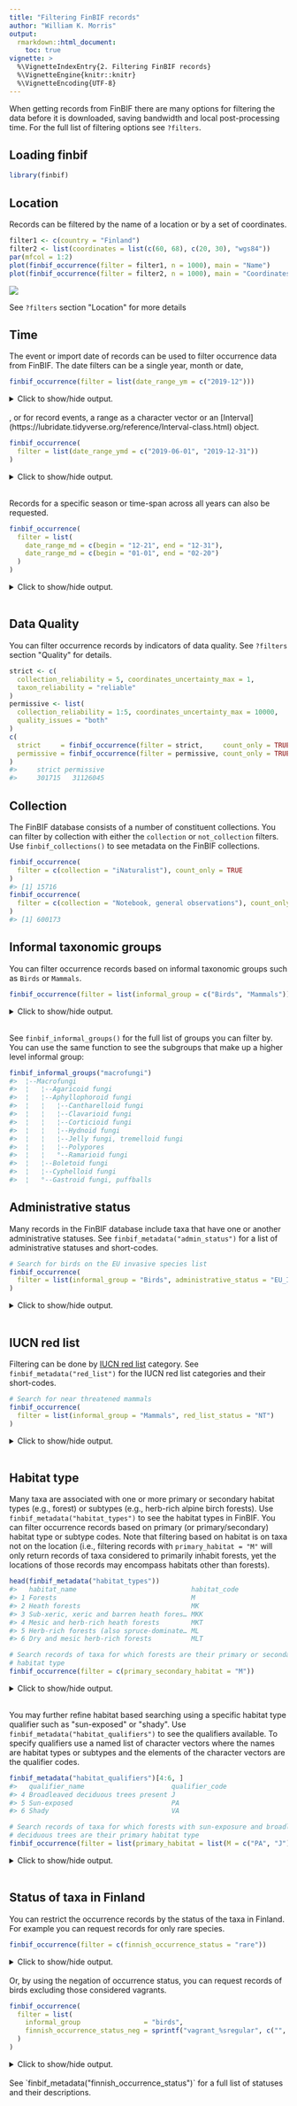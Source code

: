 ```yaml
---
title: "Filtering FinBIF records"
author: "William K. Morris"
output: 
  rmarkdown::html_document:
    toc: true
vignette: >
  %\VignetteIndexEntry{2. Filtering FinBIF records}
  %\VignetteEngine{knitr::knitr}
  %\VignetteEncoding{UTF-8}
---
```



When getting records from FinBIF there are many options for filtering the data
before it is downloaded, saving bandwidth and local post-processing time. For
the full list of filtering options see `?filters`.

## Loading finbif

```r
library(finbif)
```

## Location
Records can be filtered by the name of a location or by a set of coordinates.

```r
filter1 <- c(country = "Finland")
filter2 <- list(coordinates = list(c(60, 68), c(20, 30), "wgs84"))
par(mfcol = 1:2)
plot(finbif_occurrence(filter = filter1, n = 1000), main = "Name")
plot(finbif_occurrence(filter = filter2, n = 1000), main = "Coordinates")
```

![](figure/location-filter-eval-1.png)

See `?filters` section "Location" for more details

## Time
The event or import date of records can be used to filter occurrence data from
FinBIF. The date filters can be a single year, month or date,

```r
finbif_occurrence(filter = list(date_range_ym = c("2019-12")))
```
<details closed>
<summary> Click to show/hide output. </summary>

```r

Records downloaded: 10
Records available: 7535
A data.frame [10 x 30]
        scientific_name abundance lat_wgs84 lon_wgs84           date_time
1   Lactarius flexuosus         1  60.42775  22.21529 2019-12-30 22:00:00
2  Thelephora terrestr…         1  64.97222  25.20148 2019-12-30 22:00:00
3   Phasianus colchicus         5  64.11199  24.43127 2019-12-31 07:15:00
4             Pica pica        27  64.11199  24.43127 2019-12-31 07:15:00
5           Picus canus         1  64.11199  24.43127 2019-12-31 07:15:00
6      Poecile montanus         1  64.11199  24.43127 2019-12-31 07:15:00
7  Fringilla montifrin…        38  64.11199  24.43127 2019-12-31 07:15:00
8   Emberiza citrinella        25  64.11199  24.43127 2019-12-31 07:15:00
9  Columba livia domes…         7  64.11199  24.43127 2019-12-31 07:15:00
10         Corvus corax         1  64.11199  24.43127 2019-12-31 07:15:00
...with 0 more records and 25 more variables:
taxon_rank, country, province, municipality, date_start, date_end,
hour_start, hour_end, minute_start, minute_end, record_id,
individual_id, event_id, collection_id, any_issues, record_issue,
record_reliable, taxon_reliability, document_issue,
collection_reliability, coordinates_uncertainty, event_issue,
location_issue, time_issue, duration

```

</details>
<br>
, or for record events, a range as a character vector or an
[Interval](https://lubridate.tidyverse.org/reference/Interval-class.html)
object.

```r
finbif_occurrence(
  filter = list(date_range_ymd = c("2019-06-01", "2019-12-31"))
)
```
<details closed>
<summary> Click to show/hide output. </summary>

```r

Records downloaded: 10
Records available: 238000
A data.frame [10 x 30]
        scientific_name abundance lat_wgs84 lon_wgs84           date_time
1   Lactarius flexuosus         1  60.42775  22.21529 2019-12-30 22:00:00
2  Thelephora terrestr…         1  64.97222  25.20148 2019-12-30 22:00:00
3   Phasianus colchicus         5  64.11199  24.43127 2019-12-31 07:15:00
4             Pica pica        27  64.11199  24.43127 2019-12-31 07:15:00
5           Picus canus         1  64.11199  24.43127 2019-12-31 07:15:00
6      Poecile montanus         1  64.11199  24.43127 2019-12-31 07:15:00
7  Fringilla montifrin…        38  64.11199  24.43127 2019-12-31 07:15:00
8   Emberiza citrinella        25  64.11199  24.43127 2019-12-31 07:15:00
9  Columba livia domes…         7  64.11199  24.43127 2019-12-31 07:15:00
10         Corvus corax         1  64.11199  24.43127 2019-12-31 07:15:00
...with 0 more records and 25 more variables:
taxon_rank, country, province, municipality, date_start, date_end,
hour_start, hour_end, minute_start, minute_end, record_id,
individual_id, event_id, collection_id, any_issues, record_issue,
record_reliable, taxon_reliability, document_issue,
collection_reliability, coordinates_uncertainty, event_issue,
location_issue, time_issue, duration

```

</details>
<br>

Records for a specific season or time-span across all years can also be
requested.

```r
finbif_occurrence(
  filter = list(
    date_range_md = c(begin = "12-21", end = "12-31"),
    date_range_md = c(begin = "01-01", end = "02-20")
  )
)
```
<details closed>
<summary> Click to show/hide output. </summary>

```r

Records downloaded: 10
Records available: 1477846
A data.frame [10 x 30]
        scientific_name abundance lat_wgs84 lon_wgs84           date_time
1    Anas platyrhynchos        30  60.17824  24.94096 2020-02-03 22:00:00
2           Cygnus olor         1  60.17824  24.94096 2020-02-03 22:00:00
3  Climacodon septentr…         1  60.17038  24.92525 2020-02-03 13:30:00
4  Ganoderma applanatum        15  60.17038  24.92525 2020-02-03 13:30:00
5  Schizophyllum commu…         1  60.17038  24.92525 2020-02-03 14:00:00
6       Stereum rugosum         1  60.17038  24.92525 2020-02-03 13:30:00
7  Illosporiopsis chri…         1  62.25377  25.71431 2020-02-02 22:00:00
8  Ceriporiopsis pseud…         1  62.24950  25.72421 2020-02-02 22:00:00
9     Cetraria pinastri         1  62.25758  25.71175 2020-02-02 22:00:00
10 Parmeliopsis ambigua         1  62.25758  25.71175 2020-02-02 22:00:00
...with 0 more records and 25 more variables:
taxon_rank, country, province, municipality, date_start, date_end,
hour_start, hour_end, minute_start, minute_end, record_id,
individual_id, event_id, collection_id, any_issues, record_issue,
record_reliable, taxon_reliability, document_issue,
collection_reliability, coordinates_uncertainty, event_issue,
location_issue, time_issue, duration

```

</details>
<br>

## Data Quality
You can filter occurrence records by indicators of data quality. See `?filters`
section "Quality" for details.

```r
strict <- c(
  collection_reliability = 5, coordinates_uncertainty_max = 1,
  taxon_reliability = "reliable"
)
permissive <- list(
  collection_reliability = 1:5, coordinates_uncertainty_max = 10000,
  quality_issues = "both"
)
c(
  strict     = finbif_occurrence(filter = strict,     count_only = TRUE),
  permissive = finbif_occurrence(filter = permissive, count_only = TRUE)
)
#>     strict permissive 
#>     301715   31126045
```

## Collection
The FinBIF database consists of a number of constituent collections. You can
filter by collection with either the `collection` or `not_collection` filters.
Use `finbif_collections()` to see metadata on the FinBIF collections.

```r
finbif_occurrence(
  filter = c(collection = "iNaturalist"), count_only = TRUE
)
#> [1] 15716
finbif_occurrence(
  filter = c(collection = "Notebook, general observations"), count_only = TRUE
)
#> [1] 600173
```

## Informal taxonomic groups
You can filter occurrence records based on informal taxonomic groups such as
`Birds` or `Mammals`.

```r
finbif_occurrence(filter = list(informal_group = c("Birds", "Mammals")))
```
<details closed>
<summary> Click to show/hide output. </summary>

```r

Records downloaded: 10
Records available: 17928640
A data.frame [10 x 30]
      scientific_name abundance lat_wgs84 lon_wgs84           date_time
1  Anas platyrhynchos        30  60.17824  24.94096 2020-02-03 22:00:00
2         Cygnus olor         1  60.17824  24.94096 2020-02-03 22:00:00
3       Vulpes vulpes         1  60.82982  21.26534 2020-02-03 14:30:00
4       Lepus timidus         1  60.79142  21.34777 2020-02-03 04:00:00
5     Corvus monedula       120  60.43522  22.36280 2020-02-02 22:00:00
6           Pica pica         5  60.42794  22.20052 2020-02-02 22:00:00
7    Larus argentatus        10  60.42794  22.20052 2020-02-02 22:00:00
8    Mergus merganser         1  60.42794  22.20052 2020-02-02 22:00:00
9    Mergus merganser         1  60.42794  22.20052 2020-02-02 22:00:00
10        Larus canus         2  60.42794  22.20052 2020-02-02 22:00:00
...with 0 more records and 25 more variables:
taxon_rank, country, province, municipality, date_start, date_end,
hour_start, hour_end, minute_start, minute_end, record_id,
individual_id, event_id, collection_id, any_issues, record_issue,
record_reliable, taxon_reliability, document_issue,
collection_reliability, coordinates_uncertainty, event_issue,
location_issue, time_issue, duration

```

</details>
<br>

See `finbif_informal_groups()` for the full list of groups you can filter by.
You can use the same function to see the subgroups that make up a higher
level informal group:

```r
finbif_informal_groups("macrofungi")
#>  ¦--Macrofungi                                                
#>  ¦   ¦--Agaricoid fungi                                       
#>  ¦   ¦--Aphyllophoroid fungi                                  
#>  ¦   ¦   ¦--Cantharelloid fungi                               
#>  ¦   ¦   ¦--Clavarioid fungi                                  
#>  ¦   ¦   ¦--Corticioid fungi                                  
#>  ¦   ¦   ¦--Hydnoid fungi                                     
#>  ¦   ¦   ¦--Jelly fungi, tremelloid fungi                     
#>  ¦   ¦   ¦--Polypores                                         
#>  ¦   ¦   °--Ramarioid fungi                                   
#>  ¦   ¦--Boletoid fungi                                        
#>  ¦   ¦--Cyphelloid fungi                                      
#>  ¦   °--Gastroid fungi, puffballs
```

## Administrative status
Many records in the FinBIF database include taxa that have one or another
administrative statuses. See `finbif_metadata("admin_status")` for a list of
administrative statuses and short-codes.

```r
# Search for birds on the EU invasive species list
finbif_occurrence(
  filter = list(informal_group = "Birds", administrative_status = "EU_INVSV")
)
```
<details closed>
<summary> Click to show/hide output. </summary>

```r

Records downloaded: 10
Records available: 437
A data.frame [10 x 30]
        scientific_name abundance lat_wgs84 lon_wgs84           date_time
1  Alopochen aegyptiaca         3  52.16081  4.485534 2019-10-22 22:00:00
2  Alopochen aegyptiaca         4  53.36759  6.191796 2018-10-26 08:15:00
3  Alopochen aegyptiaca         6  53.37574  6.207861 2018-10-23 05:30:00
4  Alopochen aegyptiaca        30  52.33990  5.069133 2018-10-22 07:45:00
5  Alopochen aegyptiaca        36  51.74641  4.535283 2018-10-21 10:00:00
6  Alopochen aegyptiaca         3  51.74641  4.535283 2018-10-21 10:00:00
7  Alopochen aegyptiaca         2  51.90871  4.532580 2018-10-20 09:10:00
8  Alopochen aegyptiaca         2  53.19242  5.437417 2017-10-24 08:06:00
9  Alopochen aegyptiaca        20  53.32081  6.192341 2017-10-23 09:15:00
10 Alopochen aegyptiaca         5  53.32081  6.192341 2017-10-23 09:15:00
...with 0 more records and 25 more variables:
taxon_rank, country, province, municipality, date_start, date_end,
hour_start, hour_end, minute_start, minute_end, record_id,
individual_id, event_id, collection_id, any_issues, record_issue,
record_reliable, taxon_reliability, document_issue,
collection_reliability, coordinates_uncertainty, event_issue,
location_issue, time_issue, duration

```

</details>
<br>

## IUCN red list
Filtering can be done by [IUCN red list](https://punainenkirja.laji.fi/)
category. See `finbif_metadata("red_list")` for the IUCN red list categories and
their short-codes.

```r
# Search for near threatened mammals
finbif_occurrence(
  filter = list(informal_group = "Mammals", red_list_status = "NT")
)
```
<details closed>
<summary> Click to show/hide output. </summary>

```r

Records downloaded: 10
Records available: 1646
A data.frame [10 x 30]
        scientific_name abundance lat_wgs84 lon_wgs84           date_time
1  Rangifer tarandus f…         4  64.42648  29.11431 2019-10-19 21:00:00
2  Rangifer tarandus f…         1  64.09919  29.40356 2019-09-22 21:00:00
3  Rangifer tarandus f…         1  63.79309  29.51080 2019-09-12 21:00:00
4  Rangifer tarandus f…         1  63.93649  29.59252 2019-07-25 21:00:00
5  Rangifer tarandus f…         2  63.27123  25.35634 2019-06-27 21:00:00
6  Rangifer tarandus f…         1  63.26554  25.36645 2019-06-27 21:00:00
7  Rangifer tarandus f…         4  63.03293  24.32905 2019-06-12 21:00:00
8  Rangifer tarandus f…         1  64.32293  26.69975 2019-05-26 21:00:00
9  Rangifer tarandus f…         1  63.54897  24.54795 2019-05-17 21:00:00
10 Rangifer tarandus f…         7  64.43140  29.11998 2019-04-27 21:00:00
...with 0 more records and 25 more variables:
taxon_rank, country, province, municipality, date_start, date_end,
hour_start, hour_end, minute_start, minute_end, record_id,
individual_id, event_id, collection_id, any_issues, record_issue,
record_reliable, taxon_reliability, document_issue,
collection_reliability, coordinates_uncertainty, event_issue,
location_issue, time_issue, duration

```

</details>
<br>

## Habitat type
Many taxa are associated with one or more primary or secondary habitat types
(e.g., forest) or subtypes (e.g., herb-rich alpine birch forests). Use
`finbif_metadata("habitat_types")` to see the habitat types in FinBIF. You can
filter occurrence records based on primary (or primary/secondary) habitat type
or subtype codes. Note that filtering based on habitat is on taxa not on the
location (i.e., filtering records with `primary_habitat = "M"` will only return
records of taxa considered to primarily inhabit forests, yet the locations of
those records may encompass habitats other than forests).

```r
head(finbif_metadata("habitat_types"))
#>   habitat_name                             habitat_code
#> 1 Forests                                  M           
#> 2 Heath forests                            MK          
#> 3 Sub-xeric, xeric and barren heath fores… MKK         
#> 4 Mesic and herb-rich heath forests        MKT         
#> 5 Herb-rich forests (also spruce-dominate… ML          
#> 6 Dry and mesic herb-rich forests          MLT
```

```r
# Search records of taxa for which forests are their primary or secondary
# habitat type
finbif_occurrence(filter = c(primary_secondary_habitat = "M"))
```
<details closed>
<summary> Click to show/hide output. </summary>

```r

Records downloaded: 10
Records available: 19489322
A data.frame [10 x 30]
        scientific_name abundance lat_wgs84 lon_wgs84           date_time
1  Climacodon septentr…         1  60.17038  24.92525 2020-02-03 13:30:00
2  Ganoderma applanatum        15  60.17038  24.92525 2020-02-03 13:30:00
3  Schizophyllum commu…         1  60.17038  24.92525 2020-02-03 14:00:00
4       Stereum rugosum         1  60.17038  24.92525 2020-02-03 13:30:00
5  Illosporiopsis chri…         1  62.25377  25.71431 2020-02-02 22:00:00
6  Ceriporiopsis pseud…         1  62.24950  25.72421 2020-02-02 22:00:00
7     Cetraria pinastri         1  62.25758  25.71175 2020-02-02 22:00:00
8  Parmeliopsis ambigua         1  62.25758  25.71175 2020-02-02 22:00:00
9   Phellinus punctatus         1  62.25758  25.71175 2020-02-02 22:00:00
10 Lachnellula occiden…         1  62.25850  25.70893 2020-02-02 22:00:00
...with 0 more records and 25 more variables:
taxon_rank, country, province, municipality, date_start, date_end,
hour_start, hour_end, minute_start, minute_end, record_id,
individual_id, event_id, collection_id, any_issues, record_issue,
record_reliable, taxon_reliability, document_issue,
collection_reliability, coordinates_uncertainty, event_issue,
location_issue, time_issue, duration

```

</details>
<br>

You may further refine habitat based searching using a specific habitat type
qualifier such as "sun-exposed" or "shady". Use
`finbif_metadata("habitat_qualifiers")` to see the qualifiers available. To
specify qualifiers use a named list of character vectors where the names are
habitat types or subtypes and the elements of the character vectors are the
qualifier codes.

```r
finbif_metadata("habitat_qualifiers")[4:6, ]
#>   qualifier_name                      qualifier_code
#> 4 Broadleaved deciduous trees present J             
#> 5 Sun-exposed                         PA            
#> 6 Shady                               VA
```

```r
# Search records of taxa for which forests with sun-exposure and broadleaved
# deciduous trees are their primary habitat type
finbif_occurrence(filter = list(primary_habitat = list(M = c("PA", "J"))))
```
<details closed>
<summary> Click to show/hide output. </summary>

```r

Records downloaded: 10
Records available: 105
A data.frame [10 x 30]
    scientific_name abundance lat_wgs84 lon_wgs84           date_time
1  Pammene fasciana         1  60.00217  23.43591 2019-06-21 21:00:00
2  Pammene fasciana         1  60.50396  27.72823 2019-05-29 21:00:00
3  Pammene fasciana         3  60.00217  23.43591 2019-05-07 21:00:00
4  Pammene fasciana         1  59.96020  20.99521 2017-09-19 21:00:00
5  Pammene fasciana         2  60.35244  19.83238 2017-08-02 21:00:00
6  Pammene fasciana         1  60.35244  19.83238 2017-08-02 21:00:00
7  Pammene fasciana         1  60.35244  19.83238 2017-08-01 21:00:00
8  Pammene fasciana         1  60.21166  24.90204 2017-07-30 21:00:00
9  Pammene fasciana         1  60.35244  19.83238 2017-07-30 21:00:00
10 Pammene fasciana         1  60.35244  19.83238 2017-07-29 21:00:00
...with 0 more records and 25 more variables:
taxon_rank, country, province, municipality, date_start, date_end,
hour_start, hour_end, minute_start, minute_end, record_id,
individual_id, event_id, collection_id, any_issues, record_issue,
record_reliable, taxon_reliability, document_issue,
collection_reliability, coordinates_uncertainty, event_issue,
location_issue, time_issue, duration

```

</details>
<br>

## Status of taxa in Finland
You can restrict the occurrence records by the status of the taxa in Finland.
For example you can request records for only rare species.

```r
finbif_occurrence(filter = c(finnish_occurrence_status = "rare"))
```
<details closed>
<summary> Click to show/hide output. </summary>

```r

Records downloaded: 10
Records available: 257378
A data.frame [10 x 30]
        scientific_name abundance lat_wgs84 lon_wgs84           date_time
1  Calodromius spilotus         2  60.14807  22.29686 2020-02-01 22:00:00
2    Stethorus pusillus         1  60.28865  24.86263 2020-01-29 22:00:00
3  Calodromius spilotus         2  60.11620  24.63514 2020-01-25 22:00:00
4  Dromius quadrimacul…         1  60.11620  24.63514 2020-01-25 22:00:00
5    Scymnus ferrugatus         1  60.50135  25.94171 2020-01-25 22:00:00
6  Subcoccinella vigin…         1  61.05561  26.70590 2020-01-20 22:00:00
7   Dermestes maculatus         4  62.64850  30.37929 2020-01-20 21:00:00
8  Subcoccinella vigin…         1  60.90095  27.14353 2020-01-19 22:00:00
9    Oenopia conglobata         1  61.06662  28.18071 2020-01-18 22:00:00
10   Oenopia conglobata         1  61.06662  28.18071 2020-01-18 22:00:00
...with 0 more records and 25 more variables:
taxon_rank, country, province, municipality, date_start, date_end,
hour_start, hour_end, minute_start, minute_end, record_id,
individual_id, event_id, collection_id, any_issues, record_issue,
record_reliable, taxon_reliability, document_issue,
collection_reliability, coordinates_uncertainty, event_issue,
location_issue, time_issue, duration

```

</details>
<br>
Or, by using the negation of occurrence status, you can request records of birds
excluding those considered vagrants.

```r
finbif_occurrence(
  filter = list(
    informal_group                = "birds",
    finnish_occurrence_status_neg = sprintf("vagrant_%sregular", c("", "ir"))
  )
)
```
<details closed>
<summary> Click to show/hide output. </summary>

```r

Records downloaded: 10
Records available: 17754112
A data.frame [10 x 30]
      scientific_name abundance lat_wgs84 lon_wgs84           date_time
1  Anas platyrhynchos        30  60.17824  24.94096 2020-02-03 22:00:00
2         Cygnus olor         1  60.17824  24.94096 2020-02-03 22:00:00
3     Corvus monedula       120  60.43522  22.36280 2020-02-02 22:00:00
4           Pica pica         5  60.42794  22.20052 2020-02-02 22:00:00
5    Larus argentatus        10  60.42794  22.20052 2020-02-02 22:00:00
6    Mergus merganser         1  60.42794  22.20052 2020-02-02 22:00:00
7    Mergus merganser         1  60.42794  22.20052 2020-02-02 22:00:00
8         Larus canus         2  60.42794  22.20052 2020-02-02 22:00:00
9   Dendrocopos major         1  60.42794  22.20052 2020-02-02 22:00:00
10      Larus marinus         2  60.42794  22.20052 2020-02-02 22:00:00
...with 0 more records and 25 more variables:
taxon_rank, country, province, municipality, date_start, date_end,
hour_start, hour_end, minute_start, minute_end, record_id,
individual_id, event_id, collection_id, any_issues, record_issue,
record_reliable, taxon_reliability, document_issue,
collection_reliability, coordinates_uncertainty, event_issue,
location_issue, time_issue, duration

```

</details>
<br>
See `finbif_metadata("finnish_occurrence_status")` for a full list of statuses
and their descriptions.
